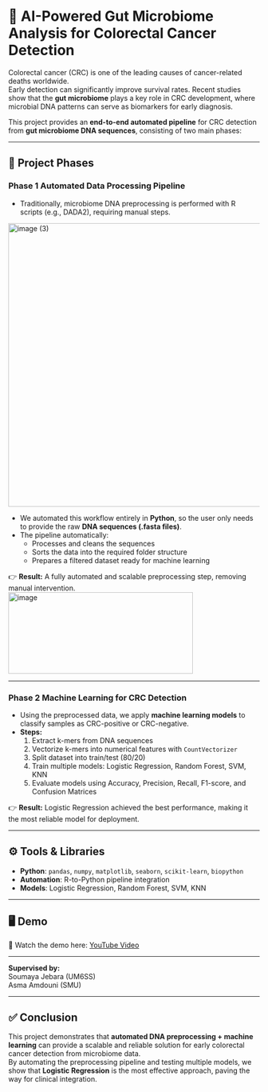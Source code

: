 # 🧬 AI-Powered Gut Microbiome Analysis for Colorectal Cancer Detection  

Colorectal cancer (CRC) is one of the leading causes of cancer-related deaths worldwide.  
Early detection can significantly improve survival rates. Recent studies show that the **gut microbiome** plays a key role in CRC development, where microbial DNA patterns can serve as biomarkers for early diagnosis.  

This project provides an **end-to-end automated pipeline** for CRC detection from **gut microbiome DNA sequences**, consisting of two main phases:  

---

## 🔄 Project Phases  

### **Phase 1 Automated Data Processing Pipeline**  
- Traditionally, microbiome DNA preprocessing is performed with R scripts (e.g., DADA2), requiring manual steps.
 <img width="657" height="567" alt="image (3)" src="https://github.com/user-attachments/assets/6280be42-7003-435c-9816-3c56608f3ab4" />

- We automated this workflow entirely in **Python**, so the user only needs to provide the raw **DNA sequences (.fasta files)**.  
- The pipeline automatically:  
  - Processes and cleans the sequences  
  - Sorts the data into the required folder structure  
  - Prepares a filtered dataset ready for machine learning  

👉 **Result:** A fully automated and scalable preprocessing step, removing manual intervention.  
<img width="370" height="163" alt="image" src="https://github.com/user-attachments/assets/f1fe3715-8930-4882-a697-17e8a0963f03" />


---

### **Phase 2 Machine Learning for CRC Detection**  
- Using the preprocessed data, we apply **machine learning models** to classify samples as CRC-positive or CRC-negative.  
- **Steps:**  
  1. Extract k-mers from DNA sequences  
  2. Vectorize k-mers into numerical features with `CountVectorizer`  
  3. Split dataset into train/test (80/20)  
  4. Train multiple models: Logistic Regression, Random Forest, SVM, KNN  
  5. Evaluate models using Accuracy, Precision, Recall, F1-score, and Confusion Matrices  

👉 **Result:** Logistic Regression achieved the best performance, making it the most reliable model for deployment.  

---

## ⚙️ Tools & Libraries  

- **Python**: `pandas`, `numpy`, `matplotlib`, `seaborn`, `scikit-learn`, `biopython`  
- **Automation**: R-to-Python pipeline integration  
- **Models**: Logistic Regression, Random Forest, SVM, KNN  

---

## 🖥️ Demo  

🎥 Watch the demo here: [YouTube Video](https://youtu.be/XXVqxhAETTk)  

---

**Supervised by:**  
Soumaya Jebara (UM6SS)  
Asma Amdouni (SMU)  

---

## ✅ Conclusion  

This project demonstrates that **automated DNA preprocessing + machine learning** can provide a scalable and reliable solution for early colorectal cancer detection from microbiome data.  
By automating the preprocessing pipeline and testing multiple models, we show that **Logistic Regression** is the most effective approach, paving the way for clinical integration.  
